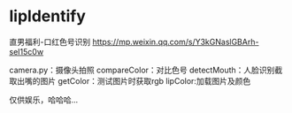 # lipldentify
直男福利-口红色号识别
https://mp.weixin.qq.com/s/Y3kGNaslGBArh-seI15c0w

camera.py：摄像头拍照
compareColor：对比色号
detectMouth：人脸识别截取出嘴的图片
getColor：测试图片时获取rgb
lipColor:加载图片及颜色 

仅供娱乐，哈哈哈...
